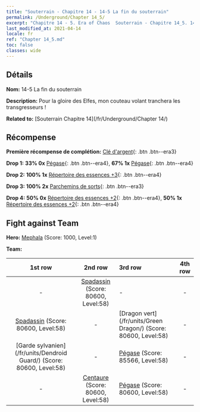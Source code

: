 ```yaml
---
title: "Souterrain - Chapitre 14 - 14-5 La fin du souterrain"
permalink: /Underground/Chapter 14_5/
excerpt: "Chapitre 14 - 5. Era of Chaos  Souterrain - Chapitre 14_5. 14-5 La fin du souterrain"
last_modified_at: 2021-04-14
locale: fr
ref: "Chapter 14_5.md"
toc: false
classes: wide
---
```


## Détails

 **Nom:** 14-5 La fin du souterrain

 **Description:** Pour la gloire des Elfes, mon couteau volant tranchera les transgresseurs !

 **Related to:** [Souterrain Chapitre 14](/fr/Underground/Chapter 14/)

## Récompense

 **Première récompense de complétion:** [Clé d'argent](/fr/Items/con_693/){: .btn .btn--era3}

 **Drop 1:** **33% 0x** [Pégase](/fr/Items/unt_202/){: .btn .btn--era4}, **67% 1x** [Pégase](/fr/Items/unt_202/){: .btn .btn--era4}

 **Drop 2:** **100% 1x** [Répertoire des essences +3](/fr/Items/mat_60/){: .btn .btn--era4}

 **Drop 3:** **100% 2x** [Parchemins de sorts](/fr/Items/con_694/){: .btn .btn--era3}

 **Drop 4:** **50% 0x** [Répertoire des essences +2](/fr/Items/mat_53/){: .btn .btn--era4}, **50% 1x** [Répertoire des essences +2](/fr/Items/mat_53/){: .btn .btn--era4}


## Fight against Team
 **Hero:** [Mephala](/fr/heroes/Mephala/) (Score: 1000, Level:1)

 **Team:**


  | 1st row | 2nd row | 3rd row | 4th row |
  |:----:|:----:|:----|:----:|
  | - | [Spadassin](/fr/units/Swordsman/) (Score: 80600, Level:58)  | - | - |
  | [Spadassin](/fr/units/Swordsman/) (Score: 80600, Level:58)  | - | [Dragon vert](/fr/units/Green Dragon/) (Score: 80600, Level:58)  | - |
  | [Garde sylvanien](/fr/units/Dendroid Guard/) (Score: 80600, Level:58)  | - | [Pégase](/fr/units/Pegasus/) (Score: 85566, Level:58)  | - |
  | - | [Centaure](/fr/units/Centaur/) (Score: 80600, Level:58)  | [Pégase](/fr/units/Pegasus/) (Score: 80600, Level:58)  | - |


